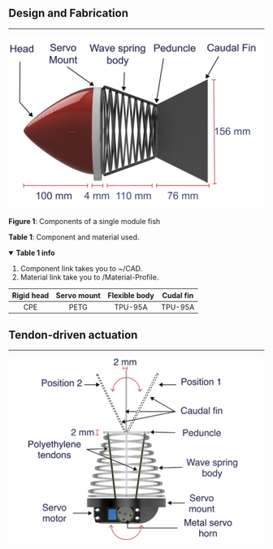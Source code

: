 ## Design and Fabrication

---

<img src="Images/side.PNG" alt="Parts" width="500"/>

**Figure 1**: Components of a single module fish

**Table 1**: Component and material used.

<details open>
    <summary><b>Table 1 info</b></summary>
    <ol>
        <li>Component link takes you to ~/CAD.</li>
        <li>Material link take you to /Material-Profile.</li>
    </ol>
</details>

|   Rigid head  |   Servo mount | Flexible body | Cudal fin |
| :---:         | :---:         | :---:         |:---:      |
|CPE            | PETG          |  TPU-95A      |TPU-95A    |









## Tendon-driven actuation 

---

<img src="Images/cable.PNG" alt="Actuation" width="500"/>


